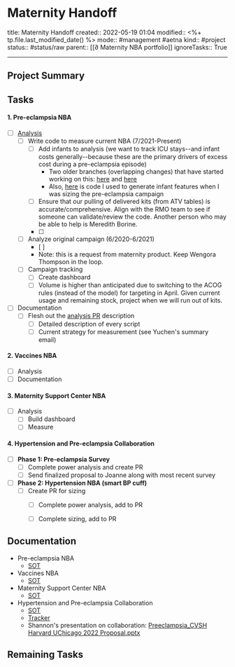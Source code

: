 # Maternity Handoff
title: Maternity Handoff
created:: 2022-05-19 01:04
modified:: <%+ tp.file.last_modified_date() %>
mode:: #management #aetna
kind:: #project 
status:: #status/raw
parent:: [[∂ Maternity NBA portfolio]]
ignoreTasks:: True
***
## Project Summary


## Tasks
#### 1. Pre-eclampsia NBA
- [ ] [Analysis](https://github.aetna.com/pharmacy-services-segment/maternity/pull/446/files)
	- [ ] Write code to measure current NBA (7/2021-Present)
		- [ ] Add infants to analysis (we want to track ICU stays--and infant costs generally--because these are the primary drivers of excess cost during a pre-eclampsia episode)
			- Two older branches (overlapping changes) that have started working on this: [here](https://github.aetna.com/pharmacy-services-segment/maternity/pull/187) and [here](https://github.aetna.com/pharmacy-services-segment/maternity/pull/182) 
			- Also, [here]() is code I used to generate infant features when I was sizing the pre-eclampsia campaign
		- [ ] Ensure that our pulling of delivered kits (from ATV tables) is accurate/comprehensive. Align with the RMO team to see if someone can validate/review the code. Another person who may be able to help is Meredith Borine. 
		- [ ] 
	- [ ] Analyze original campaign (6/2020-6/2021)
		- [ ] 
		- Note: this is a request from maternity product. Keep Wengora Thompson in the loop.
	- [ ] Campaign tracking
		- [ ] Create dashboard
		- [ ] Volume is higher than anticipated due to switching to the ACOG rules (instead of the model) for targeting in April. Given current usage and remaining stock, project when we will run out of kits. 
- [ ] Documentation
	- [ ] Flesh out the [analysis PR](https://github.aetna.com/pharmacy-services-segment/maternity/pull/446/files) description
		- [ ] Detailed description of every script
		- [ ] Current strategy for measurement (see Yuchen's summary email)

#### 2. Vaccines NBA
- [ ] Analysis
- [ ] Documentation

#### 3. Maternity Support Center NBA
- [ ] Analysis
	- [ ] Build dashboard
	- [ ] Measure

#### 4. Hypertension and Pre-eclampsia Collaboration
- [ ] **Phase 1: Pre-eclampsia Survey**
	- [ ] Complete power analysis and create PR
	- [ ] Send finalized proposal to Joanne along with most recent survey
- [ ] **Phase 2: Hypertension NBA (smart BP cuff)**
	- [ ] Create PR for sizing
		- [ ] Complete power analysis, add to PR
		- [ ] Complete sizing, add to PR


## Documentation
* Pre-eclampsia NBA
	* [SOT](https://github.aetna.com/pharmacy-services-segment/maternity/wiki/NBA:-Preeclampsia)
* Vaccines NBA
	* [SOT](https://github.aetna.com/pharmacy-services-segment/maternity/wiki/NBA:-Maternal-Vaccinations)
* Maternity Support Center NBA
	* [SOT](https://github.aetna.com/pharmacy-services-segment/maternity/wiki/NBA:-Maternity-Support-Center)
* Hypertension and Pre-eclampsia Collaboration
	* [SOT]()
	* [Tracker]()
	* Shannon's presentation on collaboration: [Preeclampsia_CVSH Harvard UChicago 2022 Proposal.pptx](https://aetnao365-my.sharepoint.com/:p:/r/personal/walshs6_aetna_com/Documents/Microsoft%20Teams%20Chat%20Files/Preeclampsia_CVSH%20Harvard%20UChicago%202022%20Proposal.pptx?d=w13405ce280b9424fbdb5de5880b86042&csf=1&web=1&e=3cxnq0)



## Remaining Tasks


